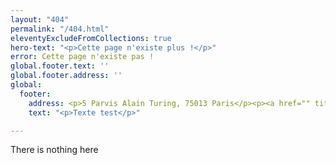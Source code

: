 ```yaml
---
layout: "404"
permalink: "/404.html"
eleventyExcludeFromCollections: true
hero-text: "<p>Cette page n'existe plus !</p>"
error: Cette page n'existe pas !
global.footer.text: ''
global.footer.address: ''
global:
  footer:
    address: <p>5 Parvis Alain Turing, 75013 Paris</p><p><a href="" title="">contact@refty.co</a></p>
    text: "<p>Texte test</p>"

---
```

There is nothing here